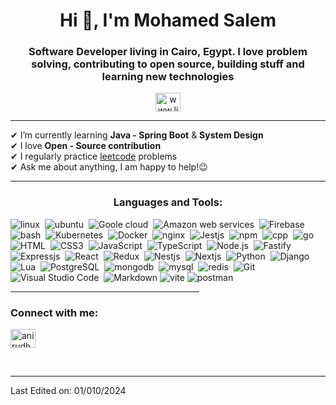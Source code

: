 
<h1 align="center">Hi 👋, I'm Mohamed Salem</h1>

<h3 align="center">Software Developer living in Cairo, Egypt. I love problem solving, contributing to open source, building stuff and learning new technologies</h3>

<div align="center">
  <a   href="https://www.linkedin.com/in/mohamed-salem-3a1293212/" target="blank"><img align="center" src="https://raw.githubusercontent.com/rahuldkjain/github-profile-readme-generator/master/src/images/icons/Social/linked-in-alt.svg" alt="www.linkedin.com/in/josué-andrey-rojas-vega-4b4a05198" height="30" width="40" /></a>
</div>


<hr/>


✔ I’m currently learning **Java - Spring Boot** & **System Design**<br>
✔ I love **Open - Source contribution**<br>
✔ I regularly practice [leetcode](https://leetcode.com/u/mohamedsalem3331/) problems <br>
✔ Ask me about anything, I am happy to help!😉<br>

<!-- LANGUAGES AND TOOLS -->
<hr>
<h3 align="center">Languages and Tools:</h3>


  ![linux](https://img.shields.io/badge/-linux-0D1117?logo=linux&logoColor=white)&nbsp;
  ![ubuntu](https://img.shields.io/badge/-ubuntu-0D1117?logo=ubuntu)&nbsp;
  ![Goole cloud](https://img.shields.io/badge/-googlecloud-0D1117?logo=googlecloud)&nbsp;
  ![Amazon web services](https://img.shields.io/badge/-aws-0D1117?logo=amazonaws&logoSize=auto)&nbsp;
  ![Firebase](https://img.shields.io/badge/-firebase-0D1117?logo=firebase&logoSize=auto)&nbsp;
  ![bash](https://img.shields.io/badge/-bash-0D1117?logo=gnubash&logoSize=auto)&nbsp;
  ![Kubernetes](https://img.shields.io/badge/-kubernetes-0D1117?logo=kubernetes&logoSize=auto)&nbsp;
  ![Docker](https://img.shields.io/badge/-Docker-0D1117?style=flat&logo=docker)&nbsp;
  ![nginx](https://img.shields.io/badge/-nginx-0D1117?logo=nginx&logoSize=auto&logoColor=green)&nbsp;
  ![Jestjs](https://img.shields.io/badge/-jest-0D1117?logo=jest&logoSize=auto)&nbsp;
  ![npm](https://img.shields.io/badge/-npm-0D1117?logo=npm)&nbsp;
  ![cpp](https://img.shields.io/badge/-C++-0D1117?logo=cplusplus)&nbsp;
  ![go](https://img.shields.io/badge/-go-0D1117?logo=go)&nbsp;
  ![HTML](https://img.shields.io/badge/-HTML-0D1117?style=flat&logo=HTML5)&nbsp;
  ![CSS3](https://img.shields.io/badge/-CSS-0D1117?style=flat&logo=CSS3&logoColor=1572B6)&nbsp;
  ![JavaScript](https://img.shields.io/badge/-JavaScript-0D1117?style=flat&logo=javascript)&nbsp;
  ![TypeScript](https://img.shields.io/badge/-TypeScript-0D1117?style=flat&logo=typescript)&nbsp;
  ![Node.js](https://img.shields.io/badge/-Node.js-0D1117?style=flat&logo=node.js)&nbsp;
  ![Fastify](https://img.shields.io/badge/-Fastify-0D1117?logo=fastify)&nbsp;
  ![Expressjs](https://img.shields.io/badge/-expressjs-0D1117?logo=express)&nbsp;
  ![React](https://img.shields.io/badge/-Reactjs-0D1117?style=flat&logo=react)&nbsp;
  ![Redux](https://img.shields.io/badge/-Reduxjs-0D1117?logo=redux)&nbsp;
  ![Nestjs](https://img.shields.io/badge/-Nestjs-0D1117?logo=nestjs)&nbsp;
  ![Nextjs](https://img.shields.io/badge/-Next.js-0D1117?logo=next.js)&nbsp;
  ![Python](https://img.shields.io/badge/-Python-0D1117?style=flat&logo=python)&nbsp;
  ![Django](https://img.shields.io/badge/-Django-0D1117?style=flat&logo=django)&nbsp;
  ![Lua](https://img.shields.io/badge/-Lua-0D1117?style=flat&logo=Lua)&nbsp;
  ![PostgreSQL](https://img.shields.io/badge/-PostgreSQL-0D1117?style=flat&logo=postgresql)&nbsp;
  ![mongodb](https://img.shields.io/badge/-MongoDB-0D1117?style=flat&logo=mongodb)&nbsp;
  ![mysql](https://img.shields.io/badge/-mysql-0D1117?style=flat&logo=mysql)&nbsp;
  ![redis](https://img.shields.io/badge/-redis-0D1117?style=flat&logo=redis)&nbsp;
  ![Git](https://img.shields.io/badge/-Git-0D1117?style=flat&logo=git)&nbsp;
  ![Visual Studio Code](https://img.shields.io/badge/-VS%20Code-0D1117?style=flat&logo=visual-studio-code&logoColor=007ACC)&nbsp;
  ![Markdown](https://img.shields.io/badge/-Markdown-0D1117?style=flat&logo=markdown)
  ![vite](https://img.shields.io/badge/-vite-0D1117?style=flat&logo=vite&logoColor=yellow)
  ![postman](https://img.shields.io/badge/-postman-0D1117?style=flat&logo=postman)


<hr width="60%" >
<h3 align="left">Connect with me:</h3>
<p align="left">
<a href="https://linkedin.com/in/anirudh-rai-072732220" target="blank"><img align="center" src="https://raw.githubusercontent.com/rahuldkjain/github-profile-readme-generator/master/src/images/icons/Social/linked-in-alt.svg" alt="anirudh-rai-072732220" height="30" width="40" /></a>
</p>
<br>

------

Last Edited on: 01/010/2024
